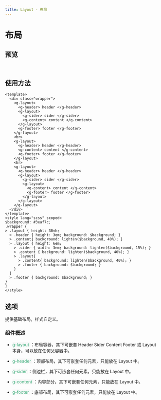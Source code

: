 ```yaml
---
title: Layout - 布局
---
```

# 布局
## 预览
&nbsp;
<ClientOnly>
    <layout-demos></layout-demos>
</ClientOnly>
## 使用方法
```vue
<template>
  <div class="wrapper">
    <g-layout>
      <g-header> header </g-header>
      <g-layout>
        <g-sider> sider </g-sider>
        <g-content> content </g-content>
      </g-layout>
      <g-footer> footer </g-footer>
    </g-layout>
    <br>
    <g-layout>
      <g-header> header </g-header>
      <g-content> content </g-content>
      <g-footer> footer </g-footer>
    </g-layout>
    <br>
    <g-layout>
      <g-header> header </g-header>
      <g-layout>
        <g-sider> sider </g-sider>
        <g-layout>
          <g-content> content </g-content>
          <g-footer> footer </g-footer>
        </g-layout>
      </g-layout>
    </g-layout>
  </div>
</template>
<style lang="scss" scoped>
$background: #3eaf7c;
.wrapper {
> .layout { height: 30vh;
  > .header { height: 3em; background: $background; }
  > .content{ background: lighten($background, 40%); }
  > .layout { height: 6em;
    > .sider { width: 3em; background: lighten($background, 15%); }
    > .content { background: lighten($background, 40%); }
    > .layout{
      > .content{ background: lighten($background, 40%); }
      > .footer { background: $background; }
    }
  }
  > .footer { background: $background; }
}
}
</style>
```

## 选项
提供基础布局，样式自定义。
### 组件概述
- <span style='color:#3eaf7c;background-color:#F8F8F8'> g-layout </span>：布局容器，其下可嵌套 Header Sider Content Footer 或 Layout 本身，可以放在任何父容器中。

- <span style='color:#3eaf7c;background-color:#F8F8F8'> g-header </span>：顶部布局，其下可嵌套任何元素，只能放在 Layout 中。

- <span style='color:#3eaf7c;background-color:#F8F8F8'> g-sider </span>：侧边栏，其下可嵌套任何元素，只能放在 Layout 中。

- <span style='color:#3eaf7c;background-color:#F8F8F8'> g-content </span>：内容部分，其下可嵌套任何元素，只能放在 Layout 中。

- <span style='color:#3eaf7c;background-color:#F8F8F8'> g-footer </span>：底部布局，其下可嵌套任何元素，只能放在 Layout 中。